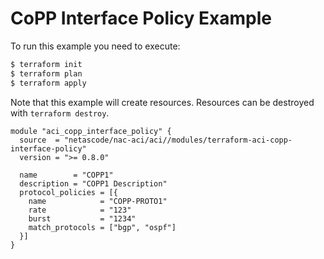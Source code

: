 <!-- BEGIN_TF_DOCS -->
# CoPP Interface Policy Example

To run this example you need to execute:

```bash
$ terraform init
$ terraform plan
$ terraform apply
```

Note that this example will create resources. Resources can be destroyed with `terraform destroy`.

```hcl
module "aci_copp_interface_policy" {
  source  = "netascode/nac-aci/aci//modules/terraform-aci-copp-interface-policy"
  version = ">= 0.8.0"

  name        = "COPP1"
  description = "COPP1 Description"
  protocol_policies = [{
    name            = "COPP-PROTO1"
    rate            = "123"
    burst           = "1234"
    match_protocols = ["bgp", "ospf"]
  }]
}
```
<!-- END_TF_DOCS -->